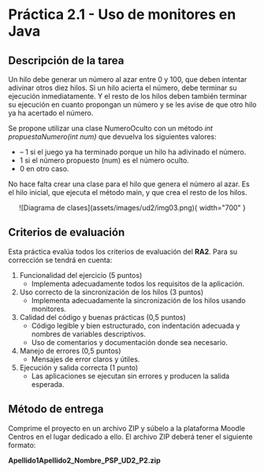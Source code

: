 # Práctica 2.1 - Uso de monitores en Java

## Descripción de la tarea

Un hilo debe generar un número al azar entre 0 y 100, que deben intentar adivinar otros diez hilos. Si un hilo acierta el número, debe terminar su ejecución inmediatamente. Y el resto de los hilos deben también terminar su ejecución en cuanto propongan un número y se les avise de que otro hilo ya ha acertado el número.

Se propone utilizar una clase NumeroOculto con un método *int propuestaNumero(int num)* que devuelva los siguientes valores:

- – 1 si el juego ya ha terminado porque un hilo ha adivinado el número.
- 1 si el número propuesto (num) es el número oculto.
- 0 en otro caso.

No hace falta crear una clase para el hilo que genera el número al azar. Es el hilo inicial, que ejecuta el método main, y que crea el resto de los hilos.

<center>![Diagrama de clases](assets/images/ud2/img03.png){ width="700" }</center>

## Criterios de evaluación

Esta práctica evalúa todos los criterios de evaluación del **RA2**. Para su corrección se tendrá en cuenta:

1. Funcionalidad del ejercicio (5 puntos)
	- Implementa adecuadamente todos los requisitos de la aplicación.
2. Uso correcto de la sincronización de los hilos (3 puntos)
	- Implementa adecuadamente la sincronización de los hilos usando monitores.
3. Calidad del código y buenas prácticas (0,5 puntos)
    - Código legible y bien estructurado, con indentación adecuada y nombres de variables descriptivos.
	- Uso de comentarios y documentación donde sea necesario.
4. Manejo de errores (0,5 puntos)
	- Mensajes de error claros y útiles.
5. Ejecución y salida correcta (1 punto)
	- Las aplicaciones se ejecutan sin errores y producen la salida esperada.

## Método de entrega

Comprime el proyecto en un archivo ZIP y súbelo a la plataforma Moodle Centros en el lugar dedicado a ello. El archivo ZIP deberá tener el siguiente formato:

**Apellido1Apellido2_Nombre_PSP_UD2_P2.zip**